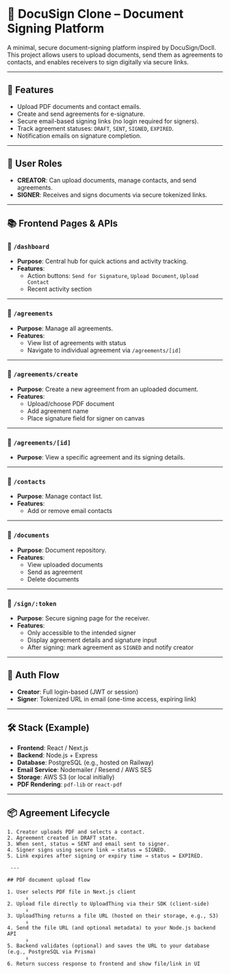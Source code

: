 # 📄 DocuSign Clone – Document Signing Platform

A minimal, secure document-signing platform inspired by DocuSign/Docll. This project allows users to upload documents, send them as agreements to contacts, and enables receivers to sign digitally via secure links.

---

## 🚀 Features

- Upload PDF documents and contact emails.
- Create and send agreements for e-signature.
- Secure email-based signing links (no login required for signers).
- Track agreement statuses: `DRAFT`, `SENT`, `SIGNED`, `EXPIRED`.
- Notification emails on signature completion.

---

## 🧩 User Roles

- **CREATOR**: Can upload documents, manage contacts, and send agreements.
- **SIGNER**: Receives and signs documents via secure tokenized links.

---

## 📚 Frontend Pages & APIs

### 🔸 `/dashboard`
- **Purpose**: Central hub for quick actions and activity tracking.
- **Features**:
  - Action buttons: `Send for Signature`, `Upload Document`, `Upload Contact`
  - Recent activity section

---

### 🔸 `/agreements`
- **Purpose**: Manage all agreements.
- **Features**:
  - View list of agreements with status
  - Navigate to individual agreement via `/agreements/[id]`

---

### 🔸 `/agreements/create`
- **Purpose**: Create a new agreement from an uploaded document.
- **Features**:
  - Upload/choose PDF document
  - Add agreement name
  - Place signature field for signer on canvas

---

### 🔸 `/agreements/[id]`
- **Purpose**: View a specific agreement and its signing details.

---

### 🔸 `/contacts`
- **Purpose**: Manage contact list.
- **Features**:
  - Add or remove email contacts

---

### 🔸 `/documents`
- **Purpose**: Document repository.
- **Features**:
  - View uploaded documents
  - Send as agreement
  - Delete documents

---

### 🔸 `/sign/:token`
- **Purpose**: Secure signing page for the receiver.
- **Features**:
  - Only accessible to the intended signer
  - Display agreement details and signature input
  - After signing: mark agreement as `SIGNED` and notify creator

---

## 🔐 Auth Flow

- **Creator**: Full login-based (JWT or session)
- **Signer**: Tokenized URL in email (one-time access, expiring link)

---

## 🛠️ Stack (Example)

- **Frontend**: React / Next.js
- **Backend**: Node.js + Express
- **Database**: PostgreSQL (e.g., hosted on Railway)
- **Email Service**: Nodemailer / Resend / AWS SES
- **Storage**: AWS S3 (or local initially)
- **PDF Rendering**: `pdf-lib` or `react-pdf`

---

## 📦 Agreement Lifecycle

```text
1. Creator uploads PDF and selects a contact.
2. Agreement created in DRAFT state.
3. When sent, status = SENT and email sent to signer.
4. Signer signs using secure link → status = SIGNED.
5. Link expires after signing or expiry time → status = EXPIRED.

 ---

## PDF document upload flow

1. User selects PDF file in Next.js client
      ↓
2. Upload file directly to UploadThing via their SDK (client-side)
      ↓
3. UploadThing returns a file URL (hosted on their storage, e.g., S3)
      ↓
4. Send the file URL (and optional metadata) to your Node.js backend API
      ↓
5. Backend validates (optional) and saves the URL to your database (e.g., PostgreSQL via Prisma)
      ↓
6. Return success response to frontend and show file/link in UI

